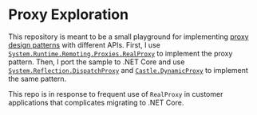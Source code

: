 # Proxy Exploration

This repository is meant to be a small playground for implementing 
[proxy design patterns][proxy-pattern] with different APIs. First, I use 
[`System.Runtime.Remoting.Proxies.RealProxy`][real-proxy] to implement the 
proxy pattern. Then, I port the sample to .NET Core and use 
[`System.Reflection.DispatchProxy`][dispatch-proxy] and [`Castle.DynamicProxy`][dynamic-proxy] to implement the same 
pattern.

This repo is in response to frequent use of `RealProxy` in customer 
applications that complicates migrating to .NET Core.

[proxy-pattern]:https://en.wikipedia.org/wiki/Proxy_pattern
[real-proxy]:https://docs.microsoft.com/dotnet/api/system.runtime.remoting.proxies.realproxy
[dispatch-proxy]:https://docs.microsoft.com/dotnet/api/system.reflection.dispatchproxy
[dynamic-proxy]: http://www.castleproject.org/projects/dynamicproxy/